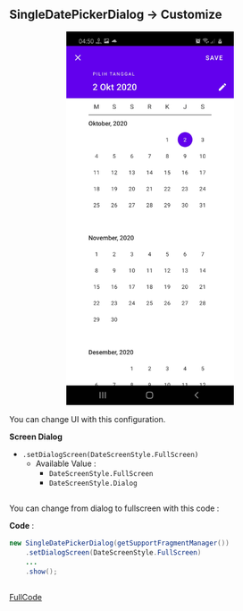## SingleDatePickerDialog -> Customize

<p align="center">
  <img src="https://github.com/gzeinnumer/DialogAndroid/blob/main/preview/MyLibDialog_21.png"  width="300"/>
</p>

You can change UI with this configuration.

**Screen Dialog**
- `.setDialogScreen(DateScreenStyle.FullScreen)`
  - Available Value :
    - `DateScreenStyle.FullScreen`
    - `DateScreenStyle.Dialog`

##

You can change from dialog to fullscreen with this code :

**Code** :
```java
new SingleDatePickerDialog(getSupportFragmentManager())
    .setDialogScreen(DateScreenStyle.FullScreen)
    ...
    .show();
```

##

[FullCode](https://github.com/gzeinnumer/DialogAndroid/blob/main/example/SingleDataPickerDialog/MainActivity.java)

